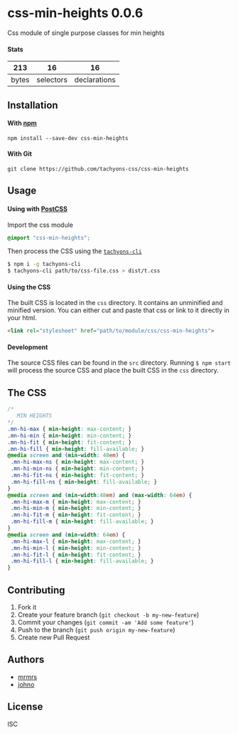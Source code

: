# css-min-heights 0.0.6

Css module of single purpose classes for min heights

#### Stats

213 | 16 | 16
---|---|---
bytes | selectors | declarations

## Installation

#### With [npm](https://npmjs.com)

```
npm install --save-dev css-min-heights
```

#### With Git

```
git clone https://github.com/tachyons-css/css-min-heights
```

## Usage

#### Using with [PostCSS](https://github.com/postcss/postcss)

Import the css module

```css
@import "css-min-heights";
```

Then process the CSS using the [`tachyons-cli`](https://github.com/tachyons-css/tachyons-cli)

```sh
$ npm i -g tachyons-cli
$ tachyons-cli path/to/css-file.css > dist/t.css
```

#### Using the CSS

The built CSS is located in the `css` directory. It contains an unminified and minified version.
You can either cut and paste that css or link to it directly in your html.

```html
<link rel="stylesheet" href="path/to/module/css/css-min-heights">
```

#### Development

The source CSS files can be found in the `src` directory.
Running `$ npm start` will process the source CSS and place the built CSS in the `css` directory.

## The CSS

```css
/*
   MIN HEIGHTS
*/
.mn-hi-max { min-height: max-content; }
.mn-hi-min { min-height: min-content; }
.mn-hi-fit { min-height: fit-content; }
.mn-hi-fill { min-height: fill-available; }
@media screen and (min-width: 48em) {
 .mn-hi-max-ns { min-height: max-content; }
 .mn-hi-min-ns { min-height: min-content; }
 .mn-hi-fit-ns { min-height: fit-content; }
 .mn-hi-fill-ns { min-height: fill-available; }
}
@media screen and (min-width:48em) and (max-width: 64em) {
 .mn-hi-max-m { min-height: max-content; }
 .mn-hi-min-m { min-height: min-content; }
 .mn-hi-fit-m { min-height: fit-content; }
 .mn-hi-fill-m { min-height: fill-available; }
}
@media screen and (min-width: 64em) {
 .mn-hi-max-l { min-height: max-content; }
 .mn-hi-min-l { min-height: min-content; }
 .mn-hi-fit-l { min-height: fit-content; }
 .mn-hi-fill-l { min-height: fill-available; }
}
```

## Contributing

1. Fork it
2. Create your feature branch (`git checkout -b my-new-feature`)
3. Commit your changes (`git commit -am 'Add some feature'`)
4. Push to the branch (`git push origin my-new-feature`)
5. Create new Pull Request

## Authors

* [mrmrs](http://mrmrs.io)
* [johno](http://johnotander.com)

## License

ISC
